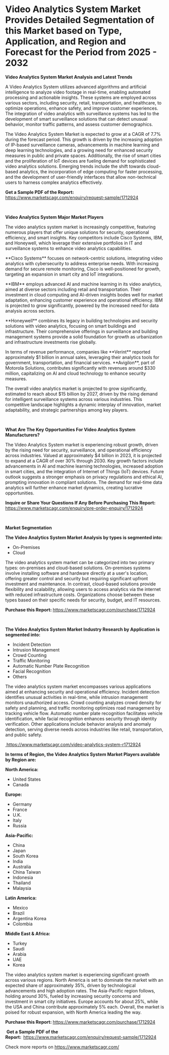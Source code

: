 <p><h1>Video Analytics System Market Provides Detailed Segmentation of this Market based on Type, Application, and Region and Forecast for the Period from 2025 - 2032</h1></p><p><strong>Video Analytics System Market Analysis and Latest Trends</strong></p>
<p><p>A Video Analytics System utilizes advanced algorithms and artificial intelligence to analyze video footage in real-time, enabling automated processing and actionable insights. These systems are employed across various sectors, including security, retail, transportation, and healthcare, to optimize operations, enhance safety, and improve customer experiences. The integration of video analytics with surveillance systems has led to the development of smart surveillance solutions that can detect unusual behavior, monitor traffic patterns, and assess customer demographics.</p><p>The Video Analytics System Market is expected to grow at a CAGR of 7.7% during the forecast period. This growth is driven by the increasing adoption of IP-based surveillance cameras, advancements in machine learning and deep learning technologies, and a growing need for enhanced security measures in public and private spaces. Additionally, the rise of smart cities and the proliferation of IoT devices are fueling demand for sophisticated video analytics solutions. Emerging trends include the shift towards cloud-based analytics, the incorporation of edge computing for faster processing, and the development of user-friendly interfaces that allow non-technical users to harness complex analytics effectively.</p></p>
<p><strong>Get a Sample PDF of the Report:&nbsp;</strong> <a href="https://www.marketscagr.com/enquiry/request-sample/1712924?utm_campaign=2116&utm_medium=2&utm_source=Github&utm_content=ia&utm_term=28032025&utm_id=video-analytics-system">https://www.marketscagr.com/enquiry/request-sample/1712924</a></p>
<p>&nbsp;</p>
<p><strong>Video Analytics System Major Market Players</strong></p>
<p><p>The video analytics system market is increasingly competitive, featuring numerous players that offer unique solutions for security, operational efficiency, and smart insights. Key competitors include Cisco Systems, IBM, and Honeywell, which leverage their extensive portfolios in IT and surveillance systems to enhance video analytics capabilities.</p><p>**Cisco Systems** focuses on network-centric solutions, integrating video analytics with cybersecurity to address enterprise needs. With increasing demand for secure remote monitoring, Cisco is well-positioned for growth, targeting an expansion in smart city and IoT integrations. </p><p>**IBM** employs advanced AI and machine learning in its video analytics, aimed at diverse sectors including retail and transportation. Their investment in cloud computing and AI-driven insights bodes well for market adaptation, enhancing customer experience and operational efficiency. IBM is projected to grow significantly, powered by the increased need for data analysis across sectors.</p><p>**Honeywell** combines its legacy in building technologies and security solutions with video analytics, focusing on smart buildings and infrastructure. Their comprehensive offerings in surveillance and building management systems provide a solid foundation for growth as urbanization and infrastructure investments rise globally. </p><p>In terms of revenue performance, companies like **Verint** reported approximately $1 billion in annual sales, leveraging their analytics tools for government, transportation, and financial services. **Avigilon**, part of Motorola Solutions, contributes significantly with revenues around $330 million, capitalizing on AI and cloud technology to enhance security measures. </p><p>The overall video analytics market is projected to grow significantly, estimated to reach about $15 billion by 2027, driven by the rising demand for intelligent surveillance systems across various industries. This competitive landscape highlights a dynamic interplay of innovation, market adaptability, and strategic partnerships among key players.</p></p>
<p>&nbsp;</p>
<p><strong>What Are The Key Opportunities For Video Analytics System Manufacturers?</strong></p>
<p><p>The Video Analytics System market is experiencing robust growth, driven by the rising need for security, surveillance, and operational efficiency across industries. Valued at approximately $4 billion in 2023, it is projected to expand at a CAGR of over 30% through 2030. Key growth factors include advancements in AI and machine learning technologies, increased adoption in smart cities, and the integration of Internet of Things (IoT) devices. Future outlook suggests a stronger emphasis on privacy regulations and ethical AI, prompting innovation in compliant solutions. The demand for real-time data analytics will further enhance market dynamics, creating lucrative opportunities.</p></p>
<p><strong>Inquire or Share Your Questions If Any Before Purchasing This Report:</strong> <a href="https://www.marketscagr.com/enquiry/pre-order-enquiry/1712924?utm_campaign=2116&utm_medium=2&utm_source=Github&utm_content=ia&utm_term=28032025&utm_id=video-analytics-system">https://www.marketscagr.com/enquiry/pre-order-enquiry/1712924</a></p>
<p>&nbsp;</p>
<p><strong>Market Segmentation</strong></p>
<p><strong>The Video Analytics System Market Analysis by types is segmented into:</strong></p>
<p><ul><li>On-Premises</li><li>Cloud</li></ul></p>
<p><p>The video analytics system market can be categorized into two primary types: on-premises and cloud-based solutions. On-premises systems involve installing software and hardware directly at a user's location, offering greater control and security but requiring significant upfront investment and maintenance. In contrast, cloud-based solutions provide flexibility and scalability, allowing users to access analytics via the internet with reduced infrastructure costs. Organizations choose between these types based on their specific needs for security, budget, and IT resources.</p></p>
<p><strong>Purchase this Report:&nbsp;</strong><a href="https://www.marketscagr.com/purchase/1712924?utm_campaign=2116&utm_medium=2&utm_source=Github&utm_content=ia&utm_term=28032025&utm_id=video-analytics-system">https://www.marketscagr.com/purchase/1712924</a></p>
<p>&nbsp;</p>
<p><strong>The Video Analytics System Market Industry Research by Application is segmented into:</strong></p>
<p><ul><li>Incident Detection</li><li>Intrusion Management</li><li>Crowd Counting</li><li>Traffic Monitoring</li><li>Automatic Number Plate Recognition</li><li>Facial Recognition</li><li>Others</li></ul></p>
<p><p>The video analytics system market encompasses various applications aimed at enhancing security and operational efficiency. Incident detection identifies unusual activities in real-time, while intrusion management monitors unauthorized access. Crowd counting analyzes crowd density for safety and planning, and traffic monitoring optimizes road management by tracking vehicle flow. Automatic number plate recognition facilitates vehicle identification, while facial recognition enhances security through identity verification. Other applications include behavior analysis and anomaly detection, serving diverse needs across industries like retail, transportation, and public safety.</p></p>
<p><a href="https://www.marketscagr.com/video-analytics-system-r1712924?utm_campaign=2116&utm_medium=2&utm_source=Github&utm_content=ia&utm_term=28032025&utm_id=video-analytics-system">&nbsp;https://www.marketscagr.com/video-analytics-system-r1712924</a></p>
<p><strong>In terms of Region, the Video Analytics System Market Players available by Region are:</strong></p>
<p>
    <p> <strong> North America: </strong>
        <ul>
            <li>United States</li>
            <li>Canada</li>
        </ul>
        </p> 
    <p> <strong> Europe: </strong>
        <ul>
            <li>Germany</li>
            <li>France</li>
            <li>U.K.</li>
            <li>Italy</li>
            <li>Russia</li>
        </ul>
        </p> 
    <p> <strong> Asia-Pacific: </strong>
        <ul>
            <li>China</li>
            <li>Japan</li>
            <li>South Korea</li>
            <li>India</li>
            <li>Australia</li>
            <li>China Taiwan</li>
            <li>Indonesia</li>
            <li>Thailand</li>
            <li>Malaysia</li>
        </ul>
        </p> 
    <p> <strong> Latin America: </strong>
        <ul>
            <li>Mexico</li>
            <li>Brazil</li>
            <li>Argentina Korea</li>
            <li>Colombia</li>
        </ul>
        </p> 
    <p> <strong> Middle East & Africa: </strong>
        <ul>
            <li>Turkey</li>
            <li>Saudi</li>
            <li>Arabia</li>
            <li>UAE</li>
            <li>Korea</li>
        </ul>
    </p>
    </p>
<p><p>The video analytics system market is experiencing significant growth across various regions. North America is set to dominate the market with an expected share of approximately 35%, driven by technological advancements and high adoption rates. The Asia-Pacific region follows, holding around 30%, fueled by increasing security concerns and investment in smart city initiatives. Europe accounts for about 25%, while the USA and China contribute approximately 5% each. Overall, the market is poised for robust expansion, with North America leading the way.</p></p>
<p><strong>Purchase this Report: </strong><a href="https://www.marketscagr.com/purchase/1712924?utm_campaign=2116&utm_medium=2&utm_source=Github&utm_content=ia&utm_term=28032025&utm_id=video-analytics-system">https://www.marketscagr.com/purchase/1712924</a></p>
<p>&nbsp;<strong>Get a Sample PDF of the Report:&nbsp;&nbsp;</strong><a href="https://www.marketscagr.com/enquiry/request-sample/1712924?utm_campaign=2116&utm_medium=2&utm_source=Github&utm_content=ia&utm_term=28032025&utm_id=video-analytics-system">https://www.marketscagr.com/enquiry/request-sample/1712924</a></p>
<p><strong></strong></p>
<p>Check more reports on <a href="https://www.marketscagr.com/?utm_campaign=2116&utm_medium=2&utm_source=Github&utm_content=ia&utm_term=28032025&utm_id=video-analytics-system">https://www.marketscagr.com/</a></p>